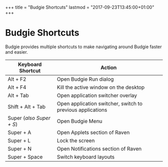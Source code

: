 +++
title = "Budgie Shortcuts"
lastmod = "2017-09-23T13:45:00+01:00"
+++
# Budgie Shortcuts

Budgie provides multiple shortcuts to make navigating around Budgie faster and easier.

Keyboard Shortcut | Action
----- | -----
Alt + F2 | Open Budgie Run dialog
Alt + F4 | Kill the active window on the desktop
Alt + Tab | Open application switcher overlay
Shift + Alt + Tab | Open application switcher, switch to previous applications
Super (*also Super + S*) | Open Budgie Menu
Super + A | Open Applets section of Raven
Super + L | Lock the screen
Super + N | Open Notifications section of Raven
Super + Space | Switch keyboard layouts
